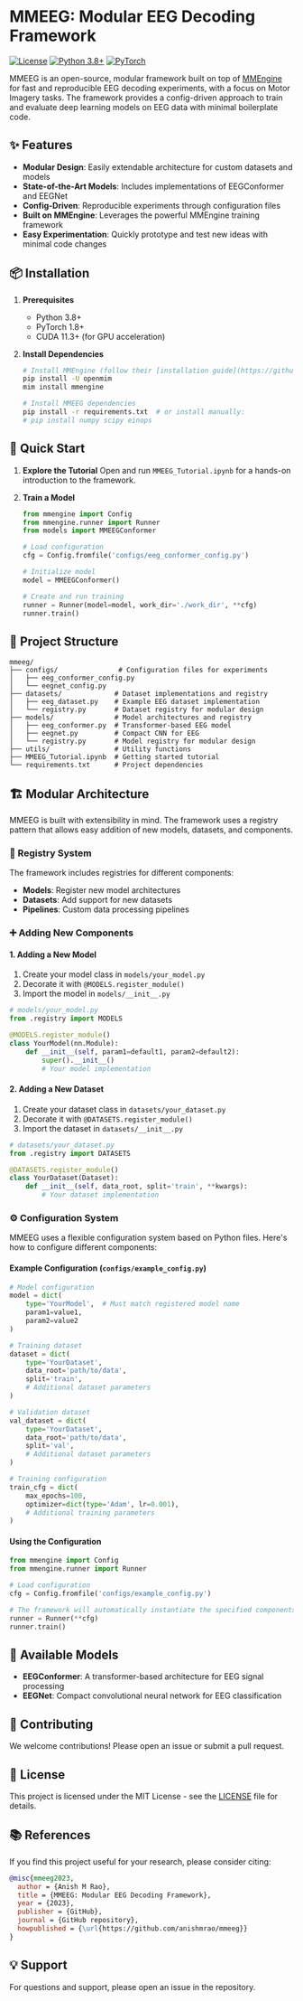 # MMEEG: Modular EEG Decoding Framework

[![License](https://img.shields.io/badge/License-MIT-blue.svg)](LICENSE)
[![Python 3.8+](https://img.shields.io/badge/Python-3.8%2B-blue)](https://www.python.org/downloads/)
[![PyTorch](https://img.shields.io/badge/PyTorch-1.8%2B-orange)](https://pytorch.org/)

MMEEG is an open-source, modular framework built on top of [MMEngine](https://github.com/open-mmlab/mmengine) for fast and reproducible EEG decoding experiments, with a focus on Motor Imagery tasks. The framework provides a config-driven approach to train and evaluate deep learning models on EEG data with minimal boilerplate code.

## ✨ Features

- **Modular Design**: Easily extendable architecture for custom datasets and models
- **State-of-the-Art Models**: Includes implementations of EEGConformer and EEGNet
- **Config-Driven**: Reproducible experiments through configuration files
- **Built on MMEngine**: Leverages the powerful MMEngine training framework
- **Easy Experimentation**: Quickly prototype and test new ideas with minimal code changes

## 📦 Installation

1. **Prerequisites**
   - Python 3.8+
   - PyTorch 1.8+
   - CUDA 11.3+ (for GPU acceleration)

2. **Install Dependencies**
   ```bash
   # Install MMEngine (follow their [installation guide](https://github.com/open-mmlab/mmengine#installation))
   pip install -U openmim
   mim install mmengine

   # Install MMEEG dependencies
   pip install -r requirements.txt  # or install manually:
   # pip install numpy scipy einops
   ```

## 🚀 Quick Start

1. **Explore the Tutorial**
   Open and run `MMEEG_Tutorial.ipynb` for a hands-on introduction to the framework.

2. **Train a Model**
   ```python
   from mmengine import Config
   from mmengine.runner import Runner
   from models import MMEEGConformer
   
   # Load configuration
   cfg = Config.fromfile('configs/eeg_conformer_config.py')
   
   # Initialize model
   model = MMEEGConformer()
   
   # Create and run training
   runner = Runner(model=model, work_dir='./work_dir', **cfg)
   runner.train()
   ```

## 🧩 Project Structure

```
mmeeg/
├── configs/               # Configuration files for experiments
│   ├── eeg_conformer_config.py
│   └── eegnet_config.py
├── datasets/             # Dataset implementations and registry
│   ├── eeg_dataset.py    # Example EEG dataset implementation
│   └── registry.py       # Dataset registry for modular design
├── models/               # Model architectures and registry
│   ├── eeg_conformer.py  # Transformer-based EEG model
│   ├── eegnet.py         # Compact CNN for EEG
│   └── registry.py       # Model registry for modular design
├── utils/                # Utility functions
├── MMEEG_Tutorial.ipynb  # Getting started tutorial
└── requirements.txt      # Project dependencies
```

## 🏗️ Modular Architecture

MMEEG is built with extensibility in mind. The framework uses a registry pattern that allows easy addition of new models, datasets, and components.

### 🔄 Registry System

The framework includes registries for different components:
- **Models**: Register new model architectures
- **Datasets**: Add support for new datasets
- **Pipelines**: Custom data processing pipelines

### ➕ Adding New Components

#### 1. Adding a New Model

1. Create your model class in `models/your_model.py`
2. Decorate it with `@MODELS.register_module()`
3. Import the model in `models/__init__.py`

```python
# models/your_model.py
from .registry import MODELS

@MODELS.register_module()
class YourModel(nn.Module):
    def __init__(self, param1=default1, param2=default2):
        super().__init__()
        # Your model implementation
```

#### 2. Adding a New Dataset

1. Create your dataset class in `datasets/your_dataset.py`
2. Decorate it with `@DATASETS.register_module()`
3. Import the dataset in `datasets/__init__.py`

```python
# datasets/your_dataset.py
from .registry import DATASETS

@DATASETS.register_module()
class YourDataset(Dataset):
    def __init__(self, data_root, split='train', **kwargs):
        # Your dataset implementation
```

### ⚙️ Configuration System

MMEEG uses a flexible configuration system based on Python files. Here's how to configure different components:

#### Example Configuration (`configs/example_config.py`)

```python
# Model configuration
model = dict(
    type='YourModel',  # Must match registered model name
    param1=value1,
    param2=value2
)

# Training dataset
dataset = dict(
    type='YourDataset',
    data_root='path/to/data',
    split='train',
    # Additional dataset parameters
)

# Validation dataset
val_dataset = dict(
    type='YourDataset',
    data_root='path/to/data',
    split='val',
    # Additional dataset parameters
)

# Training configuration
train_cfg = dict(
    max_epochs=100,
    optimizer=dict(type='Adam', lr=0.001),
    # Additional training parameters
)
```

#### Using the Configuration

```python
from mmengine import Config
from mmengine.runner import Runner

# Load configuration
cfg = Config.fromfile('configs/example_config.py')

# The framework will automatically instantiate the specified components
runner = Runner(**cfg)
runner.train()
```

## 🧠 Available Models

- **EEGConformer**: A transformer-based architecture for EEG signal processing
- **EEGNet**: Compact convolutional neural network for EEG classification

## 🤝 Contributing

We welcome contributions! Please open an issue or submit a pull request.

## 📜 License

This project is licensed under the MIT License - see the [LICENSE](LICENSE) file for details.

## 📚 References

If you find this project useful for your research, please consider citing:

```bibtex
@misc{mmeeg2023,
  author = {Anish M Rao},
  title = {MMEEG: Modular EEG Decoding Framework},
  year = {2023},
  publisher = {GitHub},
  journal = {GitHub repository},
  howpublished = {\url{https://github.com/anishmrao/mmeeg}}
}
```

## 💡 Support

For questions and support, please open an issue in the repository.